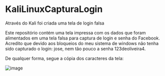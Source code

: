# KaliLinuxCapturaLogin
Através do Kali foi criada uma tela de login falsa

Este repositório contém uma tela impressa com os dados que foram alimentados em uma
tela falsa para captura de login e senha do Facebook. Acredito que devido aos bloqueios
do meu sistema de windows não tenha sido capturado o login: jose, nem tão pouco a senha
123deoliveira4.

De qualquer forma, segue a cópia dos caracteres da tela:

![image](https://github.com/user-attachments/assets/c64a736e-f518-4492-b1ef-d316b788eacd)
